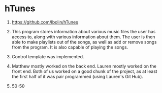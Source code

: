 # hTunes

1. https://github.com/lbolin/hTunes

2. This program stores information about various music files the user has access to, 
along with various information about them. The user is then able to make playlists 
out of the songs, as well as add or remove songs from the program. It is also
capable of playing the songs.

3. Control template was implemented.

4. Matthew mostly worked on the back end. Lauren mostly worked on the front end. Both
of us worked on a good chunk of the project, as at least the first half of it was pair
programmed (using Lauren's Git Hub).

5. 50-50